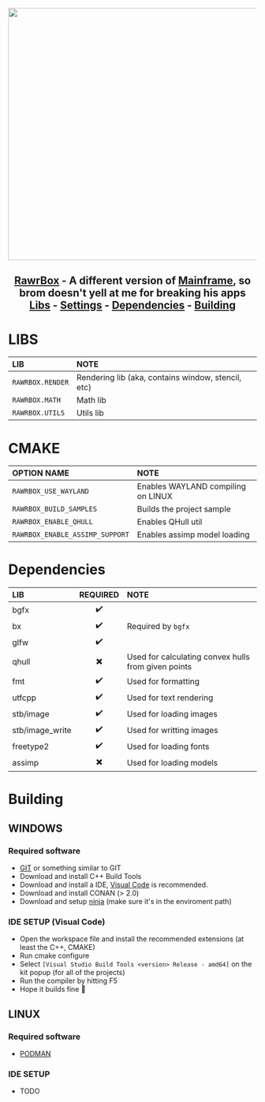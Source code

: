 <p align="center">
  <img src="https://i.rawr.dev/caw_sleep.png" width=512 /><br/>
</p>

<h2>
	<p align="center">
		<a href="https://github.com/MythicalRawr/rawrbox">RawrBox</a> - A different version of <a href="https://github.com/Goofy-Penguin/Mainframe">Mainframe</a>, so brom doesn't yell at me for breaking his apps<br/>
		<a href="#LIBS">Libs</a> -
		<a href="#CMAKE">Settings</a> -
		<a href="#Dependencies">Dependencies</a> -
		<a href="#Building">Building</a>
	</p>
</h2>

# LIBS

| LIB              | NOTE                                               |
| :--------------- | :------------------------------------------------- |
| `RAWRBOX.RENDER` | Rendering lib (aka, contains window, stencil, etc) |
| `RAWRBOX.MATH`   | Math lib                                           |
| `RAWRBOX.UTILS`  | Utils lib                                          |

# CMAKE

| OPTION NAME                     | NOTE                               |
| :------------------------------ | :--------------------------------- |
| `RAWRBOX_USE_WAYLAND`           | Enables WAYLAND compiling on LINUX |
| `RAWRBOX_BUILD_SAMPLES`         | Builds the project sample          |
| `RAWRBOX_ENABLE_QHULL`          | Enables QHull util                 |
| `RAWRBOX_ENABLE_ASSIMP_SUPPORT` | Enables assimp model loading       |

# Dependencies

| LIB             | REQUIRED | NOTE                                                |
| :-------------- | :------: | :-------------------------------------------------- |
| bgfx            |    ✔️    |                                                     |
| bx              |    ✔️    | Required by `bgfx`                                  |
| glfw            |    ✔️    |                                                     |
| qhull           |    ✖️    | Used for calculating convex hulls from given points |
| fmt             |    ✔️    | Used for formatting                                 |
| utfcpp          |    ✔️    | Used for text rendering                             |
| stb/image       |    ✔️    | Used for loading images                             |
| stb/image_write |    ✔️    | Used for writting images                            |
| freetype2       |    ✔️    | Used for loading fonts                              |
| assimp          |    ✖️    | Used for loading models                             |

# Building

## WINDOWS

### Required software

-   [GIT](https://git-scm.com/) or something similar to GIT
-   Download and install C++ Build Tools
-   Download and install a IDE, [Visual Code](https://code.visualstudio.com/) is recommended.
-   Download and install CONAN (> 2.0)
-   Download and setup [ninja](https://github.com/ninja-build/ninja/releases) (make sure it's in the enviroment path)

### IDE SETUP (Visual Code)

-   Open the workspace file and install the recommended extensions (at least the C++, CMAKE)
-   Run cmake configure
-   Select `[Visual Studio Build Tools <version> Release - amd64]` on the kit popup (for all of the projects)
-   Run the compiler by hitting F5
-   Hope it builds fine 🙏

## LINUX

### Required software

-   [PODMAN](https://podman.io/)

### IDE SETUP

-   TODO
